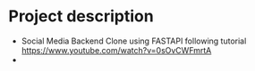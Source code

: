 # Project description
* Social Media Backend Clone using FASTAPI following tutorial https://www.youtube.com/watch?v=0sOvCWFmrtA
* 

